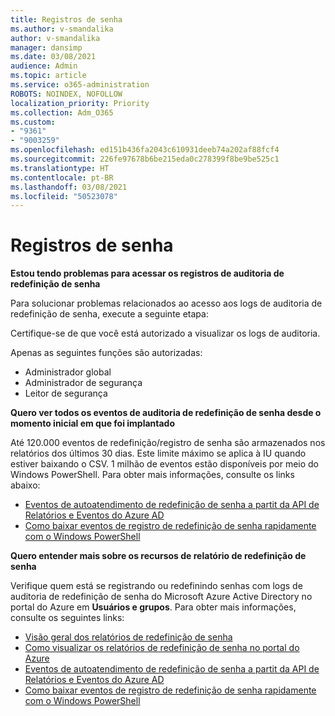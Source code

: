 ```yaml
---
title: Registros de senha
ms.author: v-smandalika
author: v-smandalika
manager: dansimp
ms.date: 03/08/2021
audience: Admin
ms.topic: article
ms.service: o365-administration
ROBOTS: NOINDEX, NOFOLLOW
localization_priority: Priority
ms.collection: Adm_O365
ms.custom:
- "9361"
- "9003259"
ms.openlocfilehash: ed151b436fa2043c610931deeb74a202af88fcf4
ms.sourcegitcommit: 226fe97678b6be215eda0c278399f8be9be525c1
ms.translationtype: HT
ms.contentlocale: pt-BR
ms.lasthandoff: 03/08/2021
ms.locfileid: "50523078"
---
```

# <a name="password-logs"></a>Registros de senha

**Estou tendo problemas para acessar os registros de auditoria de redefinição de senha**

Para solucionar problemas relacionados ao acesso aos logs de auditoria de redefinição de senha, execute a seguinte etapa:

Certifique-se de que você está autorizado a visualizar os logs de auditoria. 

Apenas as seguintes funções são autorizadas:
 - Administrador global
 - Administrador de segurança
 - Leitor de segurança

**Quero ver todos os eventos de auditoria de redefinição de senha desde o momento inicial em que foi implantado**

Até 120.000 eventos de redefinição/registro de senha são armazenados nos relatórios dos últimos 30 dias. Este limite máximo se aplica à IU quando estiver baixando o CSV. 1 milhão de eventos estão disponíveis por meio do Windows PowerShell.
Para obter mais informações, consulte os links abaixo:

- [Eventos de autoatendimento de redefinição de senha a partit da API de Relatórios e Eventos do Azure AD](https://docs.microsoft.com/azure/active-directory/authentication/howto-sspr-reporting)
- [Como baixar eventos de registro de redefinição de senha rapidamente com o Windows PowerShell](https://docs.microsoft.com/azure/active-directory/authentication/howto-sspr-reporting)

**Quero entender mais sobre os recursos de relatório de redefinição de senha**

Verifique quem está se registrando ou redefinindo senhas com logs de auditoria de redefinição de senha do Microsoft Azure Active Directory no portal do Azure em **Usuários e grupos**.
Para obter mais informações, consulte os seguintes links:

- [Visão geral dos relatórios de redefinição de senha](https://docs.microsoft.com/azure/active-directory/authentication/howto-sspr-reporting)
- [Como visualizar os relatórios de redefinição de senha no portal do Azure](https://docs.microsoft.com/azure/active-directory/authentication/howto-sspr-reporting)
- [Eventos de autoatendimento de redefinição de senha a partit da API de Relatórios e Eventos do Azure AD](https://docs.microsoft.com/azure/active-directory/authentication/howto-sspr-reporting)
- [Como baixar eventos de registro de redefinição de senha rapidamente com o Windows PowerShell](https://docs.microsoft.com/azure/active-directory/authentication/howto-sspr-reporting)


